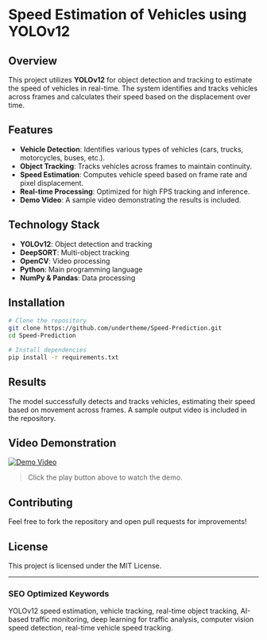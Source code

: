# Speed Estimation of Vehicles using YOLOv12

## Overview
This project utilizes **YOLOv12** for object detection and tracking to estimate the speed of vehicles in real-time. The system identifies and tracks vehicles across frames and calculates their speed based on the displacement over time.

## Features
- **Vehicle Detection**: Identifies various types of vehicles (cars, trucks, motorcycles, buses, etc.).
- **Object Tracking**: Tracks vehicles across frames to maintain continuity.
- **Speed Estimation**: Computes vehicle speed based on frame rate and pixel displacement.
- **Real-time Processing**: Optimized for high FPS tracking and inference.
- **Demo Video**: A sample video demonstrating the results is included.

## Technology Stack
- **YOLOv12**: Object detection and tracking
- **DeepSORT**: Multi-object tracking
- **OpenCV**: Video processing
- **Python**: Main programming language
- **NumPy & Pandas**: Data processing

## Installation
```bash
# Clone the repository
git clone https://github.com/undertheme/Speed-Prediction.git
cd Speed-Prediction

# Install dependencies
pip install -r requirements.txt
```

## Results
The model successfully detects and tracks vehicles, estimating their speed based on movement across frames. A sample output video is included in the repository.

## Video Demonstration
[![Demo Video](https://img.icons8.com/fluency/48/play-button-circled.png)](https://drive.google.com/file/d/12U9LzyrNR2eszCAXmL1lyG8QOHCTXmow/view?usp=sharing)

> Click the play button above to watch the demo.

## Contributing
Feel free to fork the repository and open pull requests for improvements!

## License
This project is licensed under the MIT License.

---

### **SEO Optimized Keywords**
YOLOv12 speed estimation, vehicle tracking, real-time object tracking, AI-based traffic monitoring, deep learning for traffic analysis, computer vision speed detection, real-time vehicle speed tracking.
